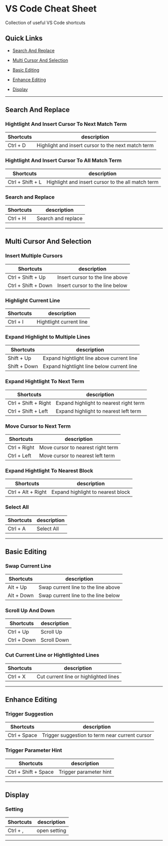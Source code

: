 # VS Code Cheat Sheet

Collection of useful VS Code shortcuts

## Quick Links

- [Search And Replace](#Search-And-Replace)

- [Multi Cursor And Selection](#Multi-Cursor-And-Selection)

- [Basic Editing](#Basic-Editing)

- [Enhance Editing](#Enhance-Editing)

- [Display](#Display)

---

## Search And Replace

### Hightlight And Insert Cursor To Next Match Term

| **Shortcuts** | **description**                                    |
| ------------- | -------------------------------------------------- |
| Ctrl + D      | Highlight and insert cursor to the next match term |

### Hightlight And Insert Cursor To All Match Term

| **Shortcuts**    | **description**                                   |
| ---------------- | ------------------------------------------------- |
| Ctrl + Shift + L | Highlight and insert cursor to the all match term |

### Search and Replace

| **Shortcuts** | **description**    |
| ------------- | ------------------ |
| Ctrl + H      | Search and replace |

---

## Multi Cursor And Selection

### Insert Multiple Cursors

| **Shortcuts**       | **description**                 |
| ------------------- | ------------------------------- |
| Ctrl + Shift + Up   | Insert cursor to the line above |
| Ctrl + Shift + Down | Insert cursor to the line below |

### Highlight Current Line

| **Shortcuts** | **description**         |
| ------------- | ----------------------- |
| Ctrl + I      | Hightlight current line |

### Expand Highlight to Multiple Lines

| **Shortcuts** | **description**                           |
| ------------- | ----------------------------------------- |
| Shift + Up    | Expand hightlight line above current line |
| Shift + Down  | Expand hightlight line below current line |

### Expand Hightlight To Next Term

| **Shortcuts**        | **description**                        |
| -------------------- | -------------------------------------- |
| Ctrl + Shift + Right | Expand highlight to nearest right term |
| Ctrl + Shift + Left  | Expand highlight to nearest left term  |

### Move Cursor to Next Term

| **Shortcuts** | **description**                   |
| ------------- | --------------------------------- |
| Ctrl + Right  | Move cursor to nearest right term |
| Ctrl + Left   | Move cursor to nearest left term  |

### Expand Hightlight To Nearest Block

| **Shortcuts**      | **description**                   |
| ------------------ | --------------------------------- |
| Ctrl + Alt + Right | Expand highlight to nearest block |

### Select All

| **Shortcuts** | **description** |
| ------------- | --------------- |
| Ctrl + A      | Select All      |

---

## Basic Editing

### Swap Current Line

| **Shortcuts** | **description**                     |
| ------------- | ----------------------------------- |
| Alt + Up      | Swap current line to the line above |
| Alt + Down    | Swap current line to the line below |

### Scroll Up And Down

| **Shortcuts** | **description** |
| ------------- | --------------- |
| Ctrl + Up     | Scroll Up       |
| Ctrl + Down   | Scroll Down     |

### Cut Current Line or Hightlighted Lines

| **Shortcuts** | **description**                       |
| ------------- | ------------------------------------- |
| Ctrl + X      | Cut current line or highlighted lines |

---

## Enhance Editing

### Trigger Suggestion

| **Shortcuts** | **description**                                |
| ------------- | ---------------------------------------------- |
| Ctrl + Space  | Trigger suggestion to term near current cursor |

### Trigger Parameter Hint

| **Shortcuts**        | **description**        |
| -------------------- | ---------------------- |
| Ctrl + Shift + Space | Trigger parameter hint |

---

## Display

### Setting

| **Shortcuts** | **description** |
| ------------- | --------------- |
| Ctrl + ,      | open setting    |

---
